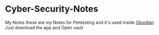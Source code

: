 # Cyber-Security-Notes
My Notes
these are my Notes for Pentesting and it's used inside [Obsidian](https://obsidian.md/) 
Just download the app and Open vault 
